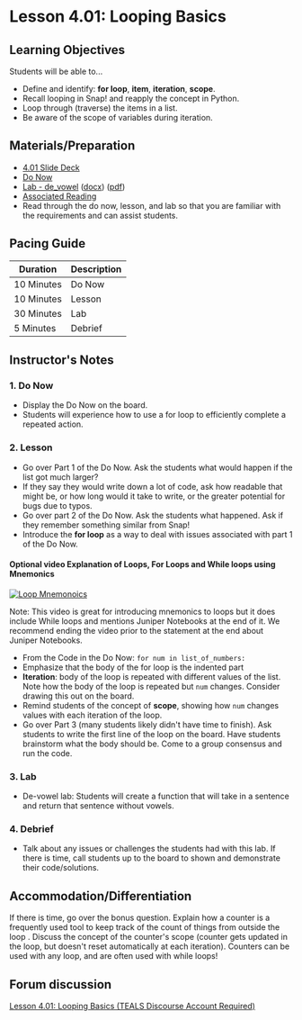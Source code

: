 # Lesson 4.01: Looping Basics

## Learning Objectives

Students will be able to...

* Define and identify: **for loop**, **item**, **iteration**, **scope**.
* Recall looping in Snap! and reapply the concept in Python.
* Loop through (traverse) the items in a list.
* Be aware of the scope of variables during iteration.

## Materials/Preparation

* [4.01 Slide Deck](https://github.com/TEALSK12/2nd-semester-introduction-to-computer-science/raw/master/units/3_unit/slidedecks/Intro%20Python%204.01%20TEALS.pptx)
* [Do Now][]
* [Lab - de_vowel][] ([docx][]) ([pdf][])
* [Associated Reading](https://tealsk12.github.io/2nd-semester-introduction-to-computer-science/readings.md#associatedreadings/4.1)
* Read through the do now, lesson, and lab so that you are familiar with the requirements and can assist students.

## Pacing Guide

| **Duration**   | **Description** |
| ---------- | ----------- |
| 10 Minutes  | Do Now      |
| 10 Minutes | Lesson      |
| 30 Minutes | Lab         |
| 5 Minutes | Debrief     |

## Instructor's Notes

### 1. Do Now

* Display the Do Now on the board.
* Students will experience how to use a for loop to efficiently complete a repeated action.

### 2. Lesson

* Go over Part 1 of the Do Now. Ask the students what would happen if the list got much larger?
* If they say they would write down a lot of code, ask how readable that might be, or how long would it take to write, or the greater potential for bugs due to typos.
* Go over part 2 of the Do Now. Ask the students what happened. Ask if they remember something similar from Snap!
* Introduce the **for loop** as a way to deal with issues associated with part 1 of the Do Now.

#### Optional video Explanation of Loops, For Loops and While loops using Mnemonics

[![Loop Mnemonoics](https://img.youtube.com/vi/KosrKNJK9Sw/0.jpg)](https://youtu.be/KosrKNJK9Sw)

Note: This video is great for introducing mnemonics to loops but it does include While loops and mentions Juniper Notebooks at the end of it. We recommend ending the video prior to the statement at the end about Juniper Notebooks.

* From the Code in the Do Now: `for num in list_of_numbers:`
* Emphasize that the body of the for loop is the indented part
* **Iteration**: body of the loop is repeated with different values of the list. Note how the body of the loop is repeated but `num` changes. Consider drawing this out on the board.
* Remind students of the concept of **scope**, showing how `num` changes values with each iteration of the loop.
* Go over Part 3 (many students likely didn't have time to finish). Ask students to write the first line of the loop on the board. Have students brainstorm what the body should be. Come to a group consensus and run the code.  

### 3. Lab

* De-vowel lab: Students will create a function that will take in a sentence and return that sentence without vowels.

### 4. Debrief

* Talk about any issues or challenges the students had with this lab. If there is time, call students up to the board to shown and demonstrate their code/solutions.

## Accommodation/Differentiation

If there is time, go over the bonus question. Explain how a counter is a frequently used tool to keep track of the count of things from outside the loop . Discuss the concept of the counter's scope (counter gets updated in the loop, but doesn't reset automatically at each iteration). Counters can be used with any loop, and are often used with while loops!

## Forum discussion

[Lesson 4.01: Looping Basics (TEALS Discourse Account Required)](https://forums.tealsk12.org/c/unit-4-looping/lesson-4-01-looping-basics)

[Do Now]: do_now.md
[Lab - de_vowel]: lab.md
[pdf]: https://github.com/TEALSK12/2nd-semester-introduction-to-computer-science/raw/master/units/4_unit/01_lesson/lab.pdf
[docx]: https://github.com/TEALSK12/2nd-semester-introduction-to-computer-science/raw/master/units/4_unit/01_lesson/lab.docx
